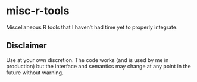 misc-r-tools
============

Miscellaneous R tools that I haven’t had time yet to properly integrate.

Disclaimer
----------

Use at your own discretion. The code works (and is used by me in production) but
the interface and semantics may change at any point in the future without
warning.
